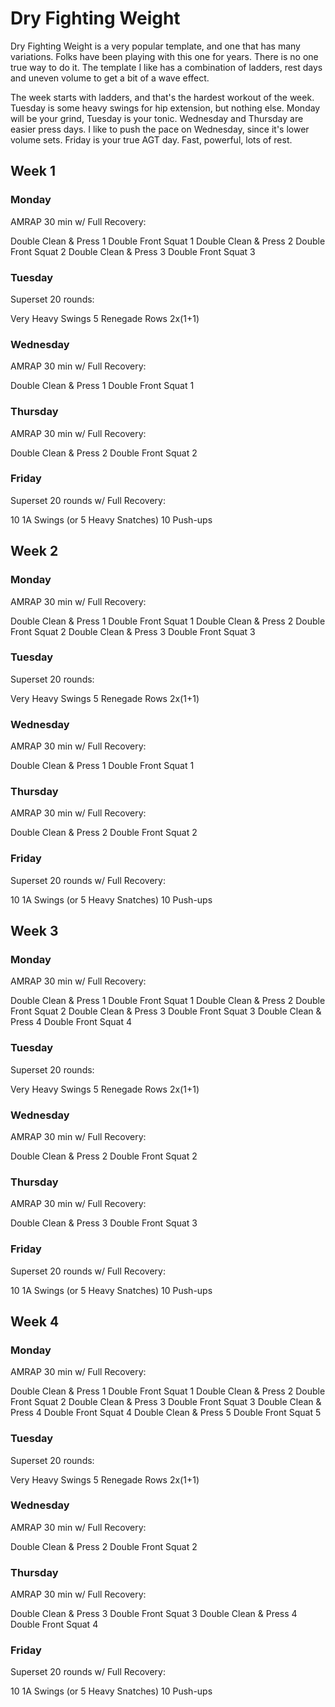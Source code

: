 # Dry Fighting Weight

Dry Fighting Weight is a very popular template, and one that has many variations. Folks have been playing with this one for years. There is no one true way to do it.  The template I like has a combination of ladders, rest days and uneven volume to get a bit of a wave effect.

The week starts with ladders, and that's the hardest workout of the week.  Tuesday is some heavy swings for hip extension, but nothing else.  Monday will be your grind, Tuesday is your tonic.  Wednesday and Thursday are easier press days.  I like to push the pace on Wednesday, since it's lower volume sets.  Friday is your true AGT day.  Fast, powerful, lots of rest.

## Week 1

### Monday

AMRAP 30 min w/ Full Recovery:

Double Clean & Press 1
Double Front Squat 1
Double Clean & Press 2
Double Front Squat 2
Double Clean & Press 3
Double Front Squat 3

### Tuesday

Superset 20 rounds:

Very Heavy Swings 5
Renegade Rows 2x(1+1)

### Wednesday

AMRAP 30 min w/ Full Recovery:

Double Clean & Press 1
Double Front Squat 1

### Thursday

AMRAP 30 min w/ Full Recovery:

Double Clean & Press 2
Double Front Squat 2

### Friday

Superset 20 rounds w/ Full Recovery:

10 1A Swings (or 5 Heavy Snatches)
10 Push-ups

## Week 2

### Monday

AMRAP 30 min w/ Full Recovery:

Double Clean & Press 1
Double Front Squat 1
Double Clean & Press 2
Double Front Squat 2
Double Clean & Press 3
Double Front Squat 3

### Tuesday

Superset 20 rounds:

Very Heavy Swings 5
Renegade Rows 2x(1+1)

### Wednesday

AMRAP 30 min w/ Full Recovery:

Double Clean & Press 1
Double Front Squat 1

### Thursday

AMRAP 30 min w/ Full Recovery:

Double Clean & Press 2
Double Front Squat 2

### Friday

Superset 20 rounds w/ Full Recovery:

10 1A Swings (or 5 Heavy Snatches)
10 Push-ups

## Week 3

### Monday

AMRAP 30 min w/ Full Recovery:

Double Clean & Press 1
Double Front Squat 1
Double Clean & Press 2
Double Front Squat 2
Double Clean & Press 3
Double Front Squat 3
Double Clean & Press 4
Double Front Squat 4

### Tuesday

Superset 20 rounds:

Very Heavy Swings 5
Renegade Rows 2x(1+1)

### Wednesday

AMRAP 30 min w/ Full Recovery:

Double Clean & Press 2
Double Front Squat 2

### Thursday

AMRAP 30 min w/ Full Recovery:

Double Clean & Press 3
Double Front Squat 3

### Friday

Superset 20 rounds w/ Full Recovery:

10 1A Swings (or 5 Heavy Snatches)
10 Push-ups

## Week 4

### Monday

AMRAP 30 min w/ Full Recovery:

Double Clean & Press 1
Double Front Squat 1
Double Clean & Press 2
Double Front Squat 2
Double Clean & Press 3
Double Front Squat 3
Double Clean & Press 4
Double Front Squat 4
Double Clean & Press 5
Double Front Squat 5

### Tuesday

Superset 20 rounds:

Very Heavy Swings 5
Renegade Rows 2x(1+1)

### Wednesday

AMRAP 30 min w/ Full Recovery:

Double Clean & Press 2
Double Front Squat 2

### Thursday

AMRAP 30 min w/ Full Recovery:

Double Clean & Press 3
Double Front Squat 3
Double Clean & Press 4
Double Front Squat 4

### Friday

Superset 20 rounds w/ Full Recovery:

10 1A Swings (or 5 Heavy Snatches)
10 Push-ups